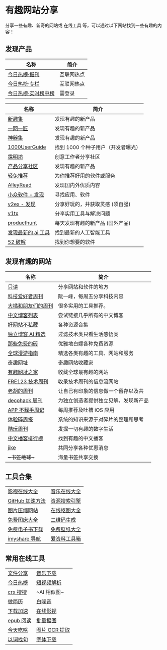        
# 有趣网站分享
分享一些有趣、新奇的网站或 在线工具 等，可以通过以下网站找到一些有趣的内容！  


发现产品
----
| 名称 | 简介 |
| ---- | ---- |
| [今日热榜·报刊](https://tophub.today/c/epaper) | 互联网热点 |
| [今日热榜·专栏](https://tophub.today/c/blog) | 互联网热点 |
| [今日热榜·实时榜中榜](https://tophub.today/hot) | 需登录 |

| 名称 | 简介 |
| ---- | ---- |
| [新趣集](https://xinquji.com/) | 发现有趣的新产品 |
| [一网一匠](https://ywyj.cn/) | 发现有趣的新产品 |
| [神器集](https://hao.logosc.cn/?iui.su) | 发现有趣的新产品 |
| [1000UserGuide](https://1000.1000userguide.com/) | 找到 1000 个种子用户（开发者曝光） |
| [霂明坊](https://mumingfang.com/) | 创意工作者分享社区 |
| [产品分享社区](https://www.kutmd.com/) | 发现有趣的新产品 |
| [轻兔推荐](https://app.lighttools.net/) | 为你推荐好用的软件或服务 |
| [AlleyRead](https://alleyread.com/discover) | 发现国内外优质内容 |
| [小众软件 - 发现](https://meta.appinn.net/) | 寻找应用、软件 |
| [v2ex - 发现](https://support.qq.com/products/57688/link-jump?jump=https://v2ex.com/go/share) | 分享好玩的，并获取灵感 (须自强) |
| [v1tx](https://www.v1tx.com/) | 分享实用工具与解决问题 |
| [producthunt](https://www.producthunt.com/) | 每天发现有趣的新产品 (国外产品) |
| [发现最新的 ai 工具](https://www.gptdemo.net/cn/) | 找到最新的人工智能工具 |
| [52 破解](https://www.52pojie.cn/forum-2-1.html) | 找到你想要的软件 |


发现有趣的网站
-------


| 名称 | 简介 |
| ---- | ---- |
| [只读](http://www.rdonly.com/) | 分享网站和软件的地方 |
| [科技爱好者周刊](http://www.ruanyifeng.com/blog) | 阮一峰，每周五分享科技内容 |
| [大橘和朋友们的周刊](https://rrorangeandfriends.site/posts/2024/023) | 很多实用的工具推荐。 |
| [中文博客列表](https://zhblogs.cn/) | 尝试链接几乎所有的中文博客 |
| [好网站不私藏](https://support.qq.com/products/57688/link-jump?jump=https://www.207788.xyz) | 各种资源合集 |
| [独立博客 AI 精选](https://www.axis-t.com/) | 过滤技术类只看生活感悟类 |
| [那些免费的砖](https://www.thosefree.com/) | 优雅地白嫖各种免费资源 |
| [全球漫游指南](https://tagly.notion.site/) | 精选各类有趣的工具、网站和服务 |
| [奇趣网址](https://fuun.fun/) | 奇趣网站收藏家 |
| [有趣网址之家](https://youquhome.com/) | 收藏全球最有趣的网站 |
| [FRE123 技术周刊](https://www.fre321.com/weekly) | 收录技术周刊的信息流网站 |
| [老胡的周刊](https://weekly.howie6879.com/) | 让自己有印象的信息做一个留存以及共 |
| [decohack 周刊](https://www.decohack.com/) | 为独立创造者提供独立见解，发现新产品 |
| [APP 不释手周记](https://www.xiaohongshu.com/user/profile/5e44014e0000000001006a67) | 每周推荐及吐槽 iOS 应用 |
| [体验碎周报](https://www.ftium4.com/categories/%E4%BD%93%E9%AA%8C%E7%A2%8E%E5%91%A8%E6%8A%A5/) | 系统的知识来源于对碎片的整理和思考 |
| [酷玩周刊](https://github.com/lvwzhen/coldplay-weekly) | 发掘一切有趣的数字生活 |
| [中文播客排行榜](https://xyzrank.com/) | 找到有趣的中文播客 |
| [jike](https://jike.info/) | 共同分享各种优惠消息 |
| <del>~书签地球~</del> | 海量书签共享交换 |


工具合集
----------
|   |   |
| ---- | ---- |
| [影视在线大全](https://iui.su/531/) | [音乐在线大全](https://iui.su/2217/) | [短信接码网站](https://iui.su/2495/) | [tts 转语音服务](https://iui.su/368/) |
| [GitHub 加速方法](https://iui.su/3415/) | [资源搜索引擎](https://iui.su/3700/) | [ChatGPT OpenAI 汇总](https://iui.su/2920/) | [国内在线分享服务](https://iui.su/3170/) |
| [图片压缩网站](https://iui.su/48/) | [在线抠图大全](https://iui.su/2968/) | [免费文件存储](https://iui.su/1253/) | [临时邮箱大全](https://iui.su/47/) |
| [免费图床大全](https://iui.su/pic.html) | [二维码生成](https://iui.su/2225/) | [短地址汇总](https://iui.su/1420/) | [ip 查询大全](https://iui.su/75/) |
| [免费电子书下载](https://iui.su/3454/) | [免费壁纸大全](https://iui.su/3298/) | [资源搜索大全](https://iui.su/3700/) | [国内好用的搜索引擎](https://iui.su/3405/?dalao.ru) |
| [imyshare 导航](https://imyshare.com/) | [爱资料工具箱](https://www.toolnb.com/) | [在线 pdf 工具箱](https://tools.pdf24.org/?iui.su) | [独特工具箱](https://www.dute.org/) |

常用在线工具
----------
|   |   |
| ---- | ---- |
| [文件分享](https://4275.com/) | [音乐下载](https://mu-jie.cc/musicBox) | [搜索引擎](https://iui.su/3700) | ~自由飞翔~ |
| [今日热榜](https://tophub.today/n/MZd7xkGerO) | [短视频解析](https://www.jiexiapi.top/) | [记事本](https://note.ms/) | [免费图床](https://mtbed.695402.xyz/) |
| [crx 搜搜](https://chrome.zzzmh.cn/info/dhdgffkkebhmkfjojejmpbldmpobfkfo) | ~AI 相似图~ | [ip 查询](https://ip.skk.moe) | [在线小说](https://qidian.com/) |
| [做简历](https://magicv.art/zh) | [白噪音](https://freemind.fit/) | [电子书下载](https://iui.su/3700) | [匿名分享](https://paste.fastmirror.net/) |
| [下载加速](https://b.dalao.ru/g/) | [在线影视](https://iui.su/531/) | [在线名片](https://iui.su/3830/) | [在线翻译](https://translate.volcengine.com/) |
| [epub 阅读](https://web.koodoreader.com/) | [批量抠图](https://www.koukoutu.com/removebgtool/all) | [高清壁纸](https://wallspic.com/cn/album/for_mobile) | [缩短网址](https://w12.top/) |
| [今天吃啥](https://tool.browser.qq.com/whattoeat.html) | [图片 OCR 提取](https://catocr.com/) | [纸张打印](https://paperme.toolooz.com/) | [免费云手机](https://cloudphoneh5.buy.139.com/) |
| [以词找句](https://www.shenyandayi.com/) | [字体下载](https://font.sucai999.com/recent.html) | [图片压缩](https://moonvy.com/apps/PxEvapo/) | [b 站下载](https://xbeibeix.com/api/bilibili/) |
